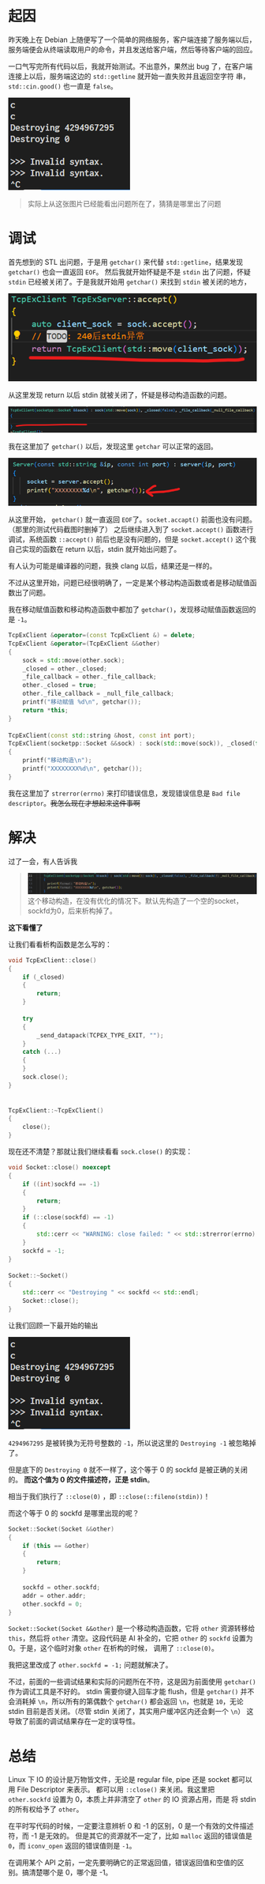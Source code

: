 <!-- title: 一次灵异的 BUG 的解决 -->
<!-- date: 2025/05/25 -->
<!-- tag: debug,C++,Linux,IO -->
<!-- desc: 我 accept 了一个连接以后，stdin 居然就 EOF 了？ -->
<!-- license: CC-BY-4.0 -->
# 起因

昨天晚上在 Debian 上随便写了一个简单的网络服务，客户端连接了服务端以后，服务端便会从终端读取用户的命令，并且发送给客户端，然后等待客户端的回应。

一口气写完所有代码以后，我就开始测试。不出意外，果然出 bug 了，在客户端连接上以后，服务端这边的 `std::getline` 就开始一直失败并且返回空字符
串，`std::cin.good()` 也一直是 `false`。

![实际上从这张图片已经能看出问题所在了，猜猜是哪里出了问题](res/2025-05-25-0/img0.png)

> 实际上从这张图片已经能看出问题所在了，猜猜是哪里出了问题

# 调试

首先想到的 STL 出问题，于是用 `getchar()` 来代替 `std::getline`，结果发现 `getchar()` 也会一直返回 `EOF`。
然后我就开始怀疑是不是 `stdin` 出了问题，怀疑 `stdin` 已经被关闭了。于是我就开始用 `getchar()` 来找到 `stdin` 被关闭的地方，

![img1](res/2025-05-25-0/img1.png)

从这里发现 return 以后 stdin 就被关闭了，怀疑是移动构造函数的问题。

![img2](res/2025-05-25-0/img2.png)

我在这里加了 `getchar()` 以后，发现这里 `getchar` 可以正常的返回。

![img3](res/2025-05-25-0/img3.png)

从这里开始， `getchar()` 就一直返回 `EOF`了。`socket.accapt()` 前面也没有问题。（那里的测试代码截图时删掉了）
之后继续进入到了 `socket.accept()` 函数进行调试，系统函数 `::accept()` 前后也是没有问题的，但是 `socket.accept()`
这个我自己实现的函数在 return 以后，stdin 就开始出问题了。

有人认为可能是编译器的问题，我换 clang 以后，结果还是一样的。

不过从这里开始，问题已经很明确了，一定是某个移动构造函数或者是移动赋值函数出了问题。

我在移动赋值函数和移动构造函数中都加了 `getchar()`，发现移动赋值函数返回的是 `-1`。

```cpp
TcpExClient &operator=(const TcpExClient &) = delete;
TcpExClient &operator=(TcpExClient &&other)
{
    sock = std::move(other.sock);
    _closed = other._closed;
    _file_callback = other._file_callback;
    other._closed = true;
    other._file_callback = _null_file_callback;
    printf("移动赋值 %d\n", getchar());
    return *this;
}

TcpExClient(const std::string &host, const int port);
TcpExClient(socketpp::Socket &&sock) : sock(std::move(sock)), _closed(false), _file_callback(_null_file_callback)
{
    printf("移动构造\n");
    printf("XXXXXXXX%d\n", getchar());
}
```

我在这里加了 `strerror(errno)` 来打印错误信息，发现错误信息是 `Bad file descriptor`。~~我怎么现在才想起来这件事啊~~

# 解决

过了一会，有人告诉我

> ![img4](res/2025-05-25-0/img4.png)
> 这个移动构造，在没有优化的情况下。默认先构造了一个空的socket，sockfd为0，后来析构掉了。

**这下看懂了**

让我们看看析构函数是怎么写的：

```cpp
void TcpExClient::close()
{
    if (_closed)
    {
        return;
    }

    try
    {
        _send_datapack(TCPEX_TYPE_EXIT, "");
    }
    catch (...)
    {
    }
    sock.close();
}


TcpExClient::~TcpExClient()
{
    close();
}

```

现在还不清楚？那就让我们继续看看 `sock.close()` 的实现：

```cpp
void Socket::close() noexcept
{
    if ((int)sockfd == -1)
    {
        return;
    }
    if (::close(sockfd) == -1)
    {
        std::cerr << "WARNING: close failed: " << std::strerror(errno) << std::endl;
    }
    sockfd = -1;
}

Socket::~Socket()
{
    std::cerr << "Destroying " << sockfd << std::endl;
    Socket::close();
}
```

让我们回顾一下最开始的输出

![让我们回顾一下最开始的输出](res/2025-05-25-0/img0.png)

`4294967295` 是被转换为无符号整数的 `-1`，所以说这里的 `Destroying -1` 被忽略掉了。

但是底下的 `Destroying 0` 就不一样了，这个等于 0 的 sockfd 是被正确的关闭的。 **而这个值为 0 的文件描述符，正是 stdin**。

相当于我们执行了 `::close(0)` ，即 `::close(::fileno(stdin))`！

而这个等于 0 的 sockfd 是哪里出现的呢？

```cpp
Socket::Socket(Socket &&other)
{
    if (this == &other)
    {
        return;
    }

    sockfd = other.sockfd;
    addr = other.addr;
    other.sockfd = 0;
}
```

`Socket::Socket(Socket &&other)` 是一个移动构造函数，它将 `other` 资源转移给 `this`，然后将 `other`
清空。这段代码是 AI 补全的，它把 `other` 的 `sockfd` 设置为 0。于是，这个临时对象 `other` 在析构的时候，
调用了 `::close(0)`。

我把这里改成了 `other.sockfd = -1;` 问题就解决了。

不过，前面的一些调试结果和实际的问题所在不符，这是因为前面使用 `getchar()` 作为调试工具是不好的。
stdin 需要你键入回车才能 flush，但是 `getchar()` 并不会消耗掉 `\n`，所以所有的第偶数个 `getchar()` 都会返回
`\n`，也就是 `10`，无论 stdin 目前是否关闭。（尽管 stdin 关闭了，其实用户缓冲区内还会剩一个 `\n`）
这导致了前面的调试结果存在一定的误导性。

# 总结

Linux 下 IO 的设计是万物皆文件，无论是 regular file, pipe 还是 socket 都可以用 File Descriptor 来表示。
都可以用 `::close()` 来关闭。我这里把 `other.sockfd` 设置为 0，本质上并非清空了 `other` 的 IO 资源占用，而是
将 stdin 的所有权给予了 `other`。

在平时写代码的时候，一定要注意辨析 0 和 -1 的区别，0 是一个有效的文件描述符，而 -1 是无效的。
但是其它的资源就不一定了，比如 `malloc` 返回的错误值是 `0`，而 `iconv_open` 返回的错误值则是 `-1`。

在调用某个 API 之前，一定先要明确它的正常返回值，错误返回值和空值的区别。搞清楚哪个是 0，哪个是 -1。

<terminal-applet title="模拟" rows="15" columns="80" src="res/2025-05-25-0/example.js"
    id="example" read-only="false">
</terminal-applet>
